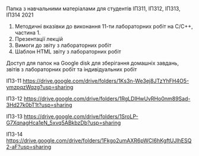  Папка з навчальними матеріалами для студентів ІПЗ11, ІПЗ12, ІПЗ13, ІПЗ14 2021
 1. Методичні вказівки до виконання 11-ти лабораторних робіт на C/C++, частина 1. 
 2. Презентації лекцій
 3. Вимоги до звіту з лабораторних робіт
 4. Шаблон HTML звіту з лабораторних робіт 

Доступ для папок на Google disk для зберігання домашніх завдань, звітів з лабораторних робіт та індивідуальних робіт

ІПЗ-11   https://drive.google.com/drive/folders/1Ks3n-We3ej8JTzYhFH4O5-ymzpqzWqzg?usp=sharing

ІПЗ-12   https://drive.google.com/drive/folders/1RgLDIHwUvRHo0nm89Sad-3Hd27k0bT1t?usp=sharing

ІПЗ-13   https://drive.google.com/drive/folders/1SroLP-G7XqnagHca1eN_5xvq5ABkbzDb?usp=sharing
 
ІПЗ-14   https://drive.google.com/drive/folders/1Fkgo2umAXR6pWCI6hKgftUJlhESQ2-aF?usp=sharing
